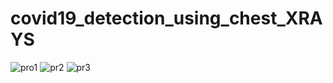 # covid19_detection_using_chest_XRAYS

![pro1](https://user-images.githubusercontent.com/40737900/145778805-53846044-466c-4cd6-b916-fe114f2f2c2e.PNG)
![pr2](https://user-images.githubusercontent.com/40737900/145980619-5d29abbb-5e0f-48c3-b77a-ba26c37be539.png)
![pr3](https://user-images.githubusercontent.com/40737900/145980624-90094b7b-a1e0-4019-ade5-b3c37ddbd868.png)

